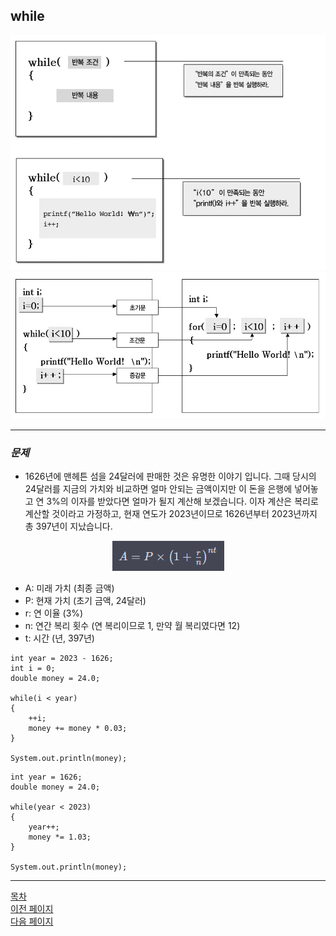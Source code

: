 ## while
<p align="center">
  <img src="../Image/while_01.png" alt="while">
  <img src="../Image/while_02.png" alt="while">
</p>


---

### ___문제___
- 1626년에 맨헤튼 섬을 24달러에 판매한 것은 유명한 이야기 입니다. 그때 당시의 24달러를 지금의 가치와 비교하면 얼마 안되는 금액이지만 이 돈을 은행에 넣어놓고 연 3%의 이자를 받았다면 얼마가 될지 계산해 보겠습니다.
이자 계산은 복리로 계산할 것이라고 가정하고, 현재 연도가 2023년이므로 1626년부터 2023년까지 총 397년이 지났습니다.

<p align="center">
  <img src="../Image/while_04.png" alt="while">
</p>

- A: 미래 가치 (최종 금액)
- P: 현재 가치 (초기 금액, 24달러)
- r: 연 이율 (3%)
- n: 연간 복리 횟수 (연 복리이므로 1, 만약 월 복리였다면 12)
- t: 시간 (년, 397년)

```
int year = 2023 - 1626;
int i = 0;
double money = 24.0;

while(i < year)
{
    ++i;
    money += money * 0.03;
}

System.out.println(money);
```

```
int year = 1626;
double money = 24.0;

while(year < 2023)
{
    year++;
    money *= 1.03;
}

System.out.println(money);
```
---
<!--목차 & 다음으로 페이지 이동-->
[목차](https://github.com/Devcurve/Java/blob/main/README.md)<br>
[이전 페이지](https://github.com/Devcurve/Java/blob/main/Markdown/for.md)<br>
[다음 페이지](https://github.com/Devcurve/Java/blob/main/Markdown/string.md)

